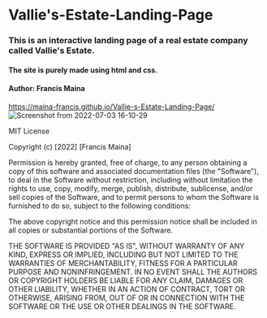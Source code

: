 # Vallie's-Estate-Landing-Page
### This is an interactive landing page of a real estate company called Vallie's Estate.
#### The site is purely made using html and css.
#### Author: Francis Maina
https://maina-francis.github.io/Vallie-s-Estate-Landing-Page/
![Screenshot from 2022-07-03 16-10-29](https://user-images.githubusercontent.com/106233737/177041389-39c8e4ed-a768-41d2-bffe-0b637bb25679.png)


MIT License

Copyright (c) [2022] [Francis Maina]

Permission is hereby granted, free of charge, to any person obtaining a copy
of this software and associated documentation files (the "Software"), to deal
in the Software without restriction, including without limitation the rights
to use, copy, modify, merge, publish, distribute, sublicense, and/or sell
copies of the Software, and to permit persons to whom the Software is
furnished to do so, subject to the following conditions:

The above copyright notice and this permission notice shall be included in all
copies or substantial portions of the Software.

THE SOFTWARE IS PROVIDED "AS IS", WITHOUT WARRANTY OF ANY KIND, EXPRESS OR
IMPLIED, INCLUDING BUT NOT LIMITED TO THE WARRANTIES OF MERCHANTABILITY,
FITNESS FOR A PARTICULAR PURPOSE AND NONINFRINGEMENT. IN NO EVENT SHALL THE
AUTHORS OR COPYRIGHT HOLDERS BE LIABLE FOR ANY CLAIM, DAMAGES OR OTHER
LIABILITY, WHETHER IN AN ACTION OF CONTRACT, TORT OR OTHERWISE, ARISING FROM,
OUT OF OR IN CONNECTION WITH THE SOFTWARE OR THE USE OR OTHER DEALINGS IN THE
SOFTWARE.
